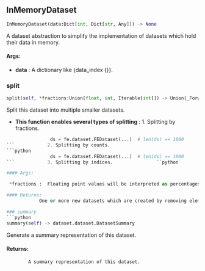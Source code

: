 ## InMemoryDataset
```python
InMemoryDataset(data:Dict[int, Dict[str, Any]]) -> None
```
A dataset abstraction to simplify the implementation of datasets which hold their data in memory.

#### Args:

* **data** :  A dictionary like {data_index {<instance dictionary>}}.    

### split
```python
split(self, *fractions:Union[float, int, Iterable[int]]) -> Union[_ForwardRef('FEDataset'), List[_ForwardRef('FEDataset')]]
```
Split this dataset into multiple smaller datasets.
* **This function enables several types of splitting** :             1. Splitting by fractions.                
```python
                ds = fe.dataset.FEDataset(...)  # len(ds) == 1000                ds2 = ds.split(0.1)  # len(ds) == 900, len(ds2) == 100                ds3, ds4 = ds.split(0.1, 0.2)  # len(ds) == 630, len(ds3) == 90, len(ds4) == 180                
```            2. Splitting by counts.                
```python
                ds = fe.dataset.FEDataset(...)  # len(ds) == 1000                ds2 = ds.split(100)  # len(ds) == 900, len(ds2) == 100                ds3, ds4 = ds.split(90, 180)  # len(ds) == 630, len(ds3) == 90, len(ds4) == 180                
```            3. Splitting by indices.                ``python                ds = fe.dataset.FEDataset(...)  # len(ds) == 1000                ds2 = ds.split([87,2,3,100,121,158])  # len(ds) == 994, len(ds2) == 6                ds3 = ds.split(range(100))  # len(ds) == 894, len(ds3) == 100                ```

#### Args:

 *fractions :  Floating point values will be interpreted as percentages, integers as an absolute number of                datapoints, and an iterable of integers as the exact indices of the data that should be removed in order                to create the new dataset.

#### Returns:
            One or more new datasets which are created by removing elements from the current dataset. The number of            datasets returned will be equal to the number of `fractions` provided. If only a single value is provided            then the return will be a single dataset rather than a list of datasets.        

### summary
```python
summary(self) -> dataset.dataset.DatasetSummary
```
Generate a summary representation of this dataset.

#### Returns:
            A summary representation of this dataset.        